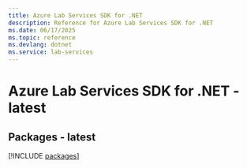 ```yaml
---
title: Azure Lab Services SDK for .NET
description: Reference for Azure Lab Services SDK for .NET
ms.date: 06/17/2025
ms.topic: reference
ms.devlang: dotnet
ms.service: lab-services
---
```

# Azure Lab Services SDK for .NET - latest
## Packages - latest
[!INCLUDE [packages](lab-services-index.md)]